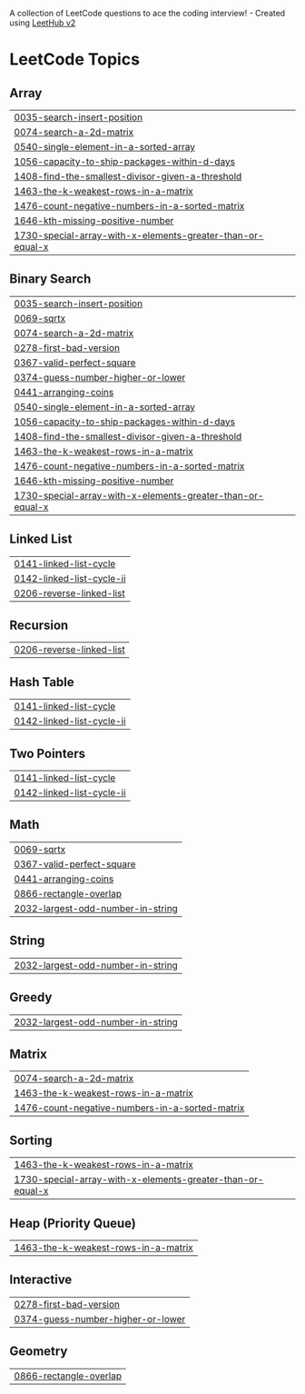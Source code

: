 A collection of LeetCode questions to ace the coding interview! - Created using [LeetHub v2](https://github.com/arunbhardwaj/LeetHub-2.0)
<!---LeetCode Topics Start-->
# LeetCode Topics
## Array
|  |
| ------- |
| [0035-search-insert-position](https://github.com/yashgarg004/ADSA-Questions/tree/master/0035-search-insert-position) |
| [0074-search-a-2d-matrix](https://github.com/yashgarg004/ADSA-Questions/tree/master/0074-search-a-2d-matrix) |
| [0540-single-element-in-a-sorted-array](https://github.com/yashgarg004/ADSA-Questions/tree/master/0540-single-element-in-a-sorted-array) |
| [1056-capacity-to-ship-packages-within-d-days](https://github.com/yashgarg004/ADSA-Questions/tree/master/1056-capacity-to-ship-packages-within-d-days) |
| [1408-find-the-smallest-divisor-given-a-threshold](https://github.com/yashgarg004/ADSA-Questions/tree/master/1408-find-the-smallest-divisor-given-a-threshold) |
| [1463-the-k-weakest-rows-in-a-matrix](https://github.com/yashgarg004/ADSA-Questions/tree/master/1463-the-k-weakest-rows-in-a-matrix) |
| [1476-count-negative-numbers-in-a-sorted-matrix](https://github.com/yashgarg004/ADSA-Questions/tree/master/1476-count-negative-numbers-in-a-sorted-matrix) |
| [1646-kth-missing-positive-number](https://github.com/yashgarg004/ADSA-Questions/tree/master/1646-kth-missing-positive-number) |
| [1730-special-array-with-x-elements-greater-than-or-equal-x](https://github.com/yashgarg004/ADSA-Questions/tree/master/1730-special-array-with-x-elements-greater-than-or-equal-x) |
## Binary Search
|  |
| ------- |
| [0035-search-insert-position](https://github.com/yashgarg004/ADSA-Questions/tree/master/0035-search-insert-position) |
| [0069-sqrtx](https://github.com/yashgarg004/ADSA-Questions/tree/master/0069-sqrtx) |
| [0074-search-a-2d-matrix](https://github.com/yashgarg004/ADSA-Questions/tree/master/0074-search-a-2d-matrix) |
| [0278-first-bad-version](https://github.com/yashgarg004/ADSA-Questions/tree/master/0278-first-bad-version) |
| [0367-valid-perfect-square](https://github.com/yashgarg004/ADSA-Questions/tree/master/0367-valid-perfect-square) |
| [0374-guess-number-higher-or-lower](https://github.com/yashgarg004/ADSA-Questions/tree/master/0374-guess-number-higher-or-lower) |
| [0441-arranging-coins](https://github.com/yashgarg004/ADSA-Questions/tree/master/0441-arranging-coins) |
| [0540-single-element-in-a-sorted-array](https://github.com/yashgarg004/ADSA-Questions/tree/master/0540-single-element-in-a-sorted-array) |
| [1056-capacity-to-ship-packages-within-d-days](https://github.com/yashgarg004/ADSA-Questions/tree/master/1056-capacity-to-ship-packages-within-d-days) |
| [1408-find-the-smallest-divisor-given-a-threshold](https://github.com/yashgarg004/ADSA-Questions/tree/master/1408-find-the-smallest-divisor-given-a-threshold) |
| [1463-the-k-weakest-rows-in-a-matrix](https://github.com/yashgarg004/ADSA-Questions/tree/master/1463-the-k-weakest-rows-in-a-matrix) |
| [1476-count-negative-numbers-in-a-sorted-matrix](https://github.com/yashgarg004/ADSA-Questions/tree/master/1476-count-negative-numbers-in-a-sorted-matrix) |
| [1646-kth-missing-positive-number](https://github.com/yashgarg004/ADSA-Questions/tree/master/1646-kth-missing-positive-number) |
| [1730-special-array-with-x-elements-greater-than-or-equal-x](https://github.com/yashgarg004/ADSA-Questions/tree/master/1730-special-array-with-x-elements-greater-than-or-equal-x) |
## Linked List
|  |
| ------- |
| [0141-linked-list-cycle](https://github.com/yashgarg004/ADSA-Questions/tree/master/0141-linked-list-cycle) |
| [0142-linked-list-cycle-ii](https://github.com/yashgarg004/ADSA-Questions/tree/master/0142-linked-list-cycle-ii) |
| [0206-reverse-linked-list](https://github.com/yashgarg004/ADSA-Questions/tree/master/0206-reverse-linked-list) |
## Recursion
|  |
| ------- |
| [0206-reverse-linked-list](https://github.com/yashgarg004/ADSA-Questions/tree/master/0206-reverse-linked-list) |
## Hash Table
|  |
| ------- |
| [0141-linked-list-cycle](https://github.com/yashgarg004/ADSA-Questions/tree/master/0141-linked-list-cycle) |
| [0142-linked-list-cycle-ii](https://github.com/yashgarg004/ADSA-Questions/tree/master/0142-linked-list-cycle-ii) |
## Two Pointers
|  |
| ------- |
| [0141-linked-list-cycle](https://github.com/yashgarg004/ADSA-Questions/tree/master/0141-linked-list-cycle) |
| [0142-linked-list-cycle-ii](https://github.com/yashgarg004/ADSA-Questions/tree/master/0142-linked-list-cycle-ii) |
## Math
|  |
| ------- |
| [0069-sqrtx](https://github.com/yashgarg004/ADSA-Questions/tree/master/0069-sqrtx) |
| [0367-valid-perfect-square](https://github.com/yashgarg004/ADSA-Questions/tree/master/0367-valid-perfect-square) |
| [0441-arranging-coins](https://github.com/yashgarg004/ADSA-Questions/tree/master/0441-arranging-coins) |
| [0866-rectangle-overlap](https://github.com/yashgarg004/ADSA-Questions/tree/master/0866-rectangle-overlap) |
| [2032-largest-odd-number-in-string](https://github.com/yashgarg004/ADSA-Questions/tree/master/2032-largest-odd-number-in-string) |
## String
|  |
| ------- |
| [2032-largest-odd-number-in-string](https://github.com/yashgarg004/ADSA-Questions/tree/master/2032-largest-odd-number-in-string) |
## Greedy
|  |
| ------- |
| [2032-largest-odd-number-in-string](https://github.com/yashgarg004/ADSA-Questions/tree/master/2032-largest-odd-number-in-string) |
## Matrix
|  |
| ------- |
| [0074-search-a-2d-matrix](https://github.com/yashgarg004/ADSA-Questions/tree/master/0074-search-a-2d-matrix) |
| [1463-the-k-weakest-rows-in-a-matrix](https://github.com/yashgarg004/ADSA-Questions/tree/master/1463-the-k-weakest-rows-in-a-matrix) |
| [1476-count-negative-numbers-in-a-sorted-matrix](https://github.com/yashgarg004/ADSA-Questions/tree/master/1476-count-negative-numbers-in-a-sorted-matrix) |
## Sorting
|  |
| ------- |
| [1463-the-k-weakest-rows-in-a-matrix](https://github.com/yashgarg004/ADSA-Questions/tree/master/1463-the-k-weakest-rows-in-a-matrix) |
| [1730-special-array-with-x-elements-greater-than-or-equal-x](https://github.com/yashgarg004/ADSA-Questions/tree/master/1730-special-array-with-x-elements-greater-than-or-equal-x) |
## Heap (Priority Queue)
|  |
| ------- |
| [1463-the-k-weakest-rows-in-a-matrix](https://github.com/yashgarg004/ADSA-Questions/tree/master/1463-the-k-weakest-rows-in-a-matrix) |
## Interactive
|  |
| ------- |
| [0278-first-bad-version](https://github.com/yashgarg004/ADSA-Questions/tree/master/0278-first-bad-version) |
| [0374-guess-number-higher-or-lower](https://github.com/yashgarg004/ADSA-Questions/tree/master/0374-guess-number-higher-or-lower) |
## Geometry
|  |
| ------- |
| [0866-rectangle-overlap](https://github.com/yashgarg004/ADSA-Questions/tree/master/0866-rectangle-overlap) |
<!---LeetCode Topics End-->